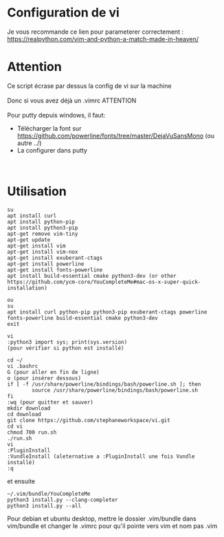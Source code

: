 # Configuration de vi
Je vous recommande ce lien pour parameterer correctement :<br />
https://realpython.com/vim-and-python-a-match-made-in-heaven/

# Attention
Ce script écrase par dessus la config de vi sur la machine<br />
<br />
Donc si vous avez déjà un .vimrc ATTENTION<br />
<br />
Pour putty depuis windows, il faut:
- Télécharger la font sur https://github.com/powerline/fonts/tree/master/DejaVuSansMono (ou autre ../)<br />
- La configurer dans putty<br />
<br />

# Utilisation
````
su
apt install curl
apt install python-pip
apt install python3-pip
apt-get remove vim-tiny
apt-get update
apt-get install vim
apt-get install vim-nox
apt-get install exuberant-ctags
apt-get install powerline
apt-get install fonts-powerline
apt install build-essential cmake python3-dev (or other https://github.com/ycm-core/YouCompleteMe#mac-os-x-super-quick-installation)

ou
su
apt install curl python-pip python3-pip exuberant-ctags powerline fonts-powerline build-essential cmake python3-dev
exit

vi
:python3 import sys; print(sys.version)
(pour vérifier si python est installé)

cd ~/
vi .bashrc
G (pour aller en fin de ligne)
o (pour insérer dessous)
if [ -f /usr/share/powerline/bindings/bash/powerline.sh ]; then
        source /usr/share/powerline/bindings/bash/powerline.sh
fi
:wq (pour quitter et sauver)
mkdir download
cd download
git clone https://github.com/stephaneworkspace/vi.git
cd vi
chmod 700 run.sh
./run.sh
vi
:PluginInstall
:VundleInstall (aleternative a :PluginInstall une fois Vundle installé)
:q
````
et ensuite
````
~/.vim/bundle/YouCompleteMe
python3 install.py --clang-completer
python3 install.py --all

````
Pour debian et ubuntu desktop, mettre le dossier .vim/bundle dans vim/bundle et changer le .vimrc pour qu'il pointe vers vim et nom pas .vim
